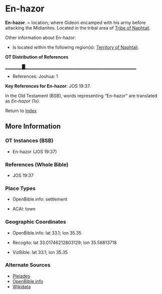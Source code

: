 # En-hazor
**En-hazor**. 
= location; where Gideon encamped with his army before attacking the Midianites. 
Located in the tribal area of [Tribe of Naphtali](../../../groups/md/acai/Naphtali.md). 




Other information about En-hazor:


* Is located within the following region(s): 
[Territory of Naphtali](TerritoryOfNaphtali.md). 


**OT Distribution of References**

▁▁▁▁▁█▁▁▁▁▁▁▁▁▁▁▁▁▁▁▁▁▁▁▁▁▁▁▁▁▁▁▁▁▁▁▁▁▁
* References: Joshua: 1



**Key References for En-hazor**: 
JOS 19:37. 


In the Old Testament (BSB), words representing “En-hazor” are translated as 
*En-hazor* (1x). 




Return to [Index](00-Index.md)

## More Information

### OT Instances (BSB)

* En-hazor (JOS 19:37)



### References (Whole Bible)

* JOS 19:37


### Place Types

* OpenBible.info: settlement

* ACAI: town



### Geographic Coordinates

* OpenBible.info: lat 33.1; lon 35.35

* Recogito: lat 33.01746212803129; lon 35.56813718

* VizBible: lat 33.1; lon 35.35



### Alternate Sources

* [Pleiades](http://pleiades.stoa.org/places/779967430)
* [OpenBible.info](https://www.openbible.info/geo/ancient/a156070)
* [Wikidata](http://www.wikidata.org/entity/Q5374924)



